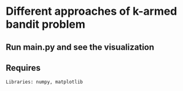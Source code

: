 # Different approaches of k-armed bandit problem

## Run main.py and see the visualization

## Requires
    Libraries: numpy, matplotlib
